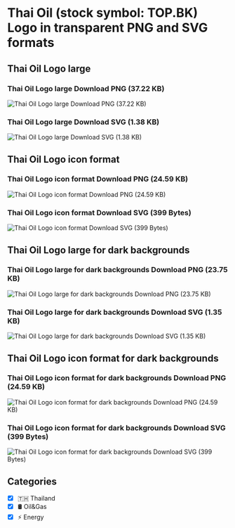 # Thai Oil (stock symbol: TOP.BK) Logo in transparent PNG and SVG formats

## Thai Oil Logo large

### Thai Oil Logo large Download PNG (37.22 KB)

![Thai Oil Logo large Download PNG (37.22 KB)](/img/orig/TOP.BK_BIG-609ec1b8.png)

### Thai Oil Logo large Download SVG (1.38 KB)

![Thai Oil Logo large Download SVG (1.38 KB)](/img/orig/TOP.BK_BIG-2641183c.svg)

## Thai Oil Logo icon format

### Thai Oil Logo icon format Download PNG (24.59 KB)

![Thai Oil Logo icon format Download PNG (24.59 KB)](/img/orig/TOP.BK-e69cc210.png)

### Thai Oil Logo icon format Download SVG (399 Bytes)

![Thai Oil Logo icon format Download SVG (399 Bytes)](/img/orig/TOP.BK-78343dcd.svg)

## Thai Oil Logo large for dark backgrounds

### Thai Oil Logo large for dark backgrounds Download PNG (23.75 KB)

![Thai Oil Logo large for dark backgrounds Download PNG (23.75 KB)](/img/orig/TOP.BK_BIG.D-fc259b9f.png)

### Thai Oil Logo large for dark backgrounds Download SVG (1.35 KB)

![Thai Oil Logo large for dark backgrounds Download SVG (1.35 KB)](/img/orig/TOP.BK_BIG.D-4362a392.svg)

## Thai Oil Logo icon format for dark backgrounds

### Thai Oil Logo icon format for dark backgrounds Download PNG (24.59 KB)

![Thai Oil Logo icon format for dark backgrounds Download PNG (24.59 KB)](/img/orig/TOP.BK.D-dc2c88a8.png)

### Thai Oil Logo icon format for dark backgrounds Download SVG (399 Bytes)

![Thai Oil Logo icon format for dark backgrounds Download SVG (399 Bytes)](/img/orig/TOP.BK.D-83a0d07d.svg)



## Categories
- [x] 🇹🇭 Thailand
- [x] 🛢 Oil&Gas
- [x] ⚡ Energy
